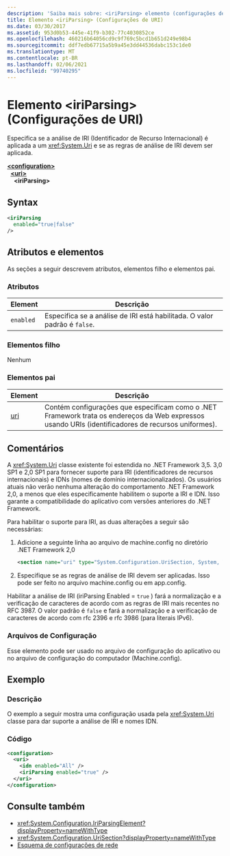```yaml
---
description: 'Saiba mais sobre: <iriParsing> elemento (configurações de URI)'
title: Elemento <iriParsing> (Configurações de URI)
ms.date: 03/30/2017
ms.assetid: 953d0b53-445e-41f9-b302-77c4030852ce
ms.openlocfilehash: 460216b64056cd9c9f769c5bcd1b651d249e98b4
ms.sourcegitcommit: ddf7edb67715a5b9a45e3dd44536dabc153c1de0
ms.translationtype: MT
ms.contentlocale: pt-BR
ms.lasthandoff: 02/06/2021
ms.locfileid: "99740295"
---
```

# <a name="iriparsing-element-uri-settings"></a>Elemento \<iriParsing> (Configurações de URI)

Especifica se a análise de IRI (Identificador de Recurso Internacional) é aplicada a um <xref:System.Uri> e se as regras de análise de IRI devem ser aplicada.  
  
[**\<configuration>**](../configuration-element.md)  
&nbsp;&nbsp;[**\<uri>**](uri-element-uri-settings.md)  
&nbsp;&nbsp;&nbsp;&nbsp;**\<iriParsing>**  
  
## <a name="syntax"></a>Syntax  
  
```xml  
<iriParsing  
  enabled="true|false"  
/>  
```  
  
## <a name="attributes-and-elements"></a>Atributos e elementos  

 As seções a seguir descrevem atributos, elementos filho e elementos pai.  
  
### <a name="attributes"></a>Atributos  
  
|**Element**|**Descrição**|  
|-----------------|---------------------|  
|`enabled`|Especifica se a análise de IRI está habilitada. O valor padrão é `false`.|  
  
### <a name="child-elements"></a>Elementos filho  

 Nenhum  
  
### <a name="parent-elements"></a>Elementos pai  
  
|**Element**|**Descrição**|  
|-----------------|---------------------|  
|[uri](uri-element-uri-settings.md)|Contém configurações que especificam como o .NET Framework trata os endereços da Web expressos usando URIs (identificadores de recursos uniformes).|  
  
## <a name="remarks"></a>Comentários  

 A <xref:System.Uri> classe existente foi estendida no .NET Framework 3,5. 3,0 SP1 e 2,0 SP1 para fornecer suporte para IRI (identificadores de recursos internacionais) e IDNs (nomes de domínio internacionalizados). Os usuários atuais não verão nenhuma alteração do comportamento .NET Framework 2,0, a menos que eles especificamente habilitem o suporte a IRI e IDN. Isso garante a compatibilidade do aplicativo com versões anteriores do .NET Framework.  
  
 Para habilitar o suporte para IRI, as duas alterações a seguir são necessárias:  
  
1. Adicione a seguinte linha ao arquivo de machine.config no diretório .NET Framework 2,0  
  
    ```xml  
    <section name="uri" type="System.Configuration.UriSection, System, Version=2.0.0.0, Culture=neutral, PublicKeyToken=b77a5c561934e089" />  
    ```  
  
2. Especifique se as regras de análise de IRI devem ser aplicadas. Isso pode ser feito no arquivo machine.config ou em app.config.  
  
 Habilitar a análise de IRI (iriParsing Enabled = `true` ) fará a normalização e a verificação de caracteres de acordo com as regras de IRI mais recentes no RFC 3987. O valor padrão é `false` e fará a normalização e a verificação de caracteres de acordo com rfc 2396 e rfc 3986 (para literais IPv6).  
  
### <a name="configuration-files"></a>Arquivos de Configuração  

 Esse elemento pode ser usado no arquivo de configuração do aplicativo ou no arquivo de configuração do computador (Machine.config).  
  
## <a name="example"></a>Exemplo  
  
### <a name="description"></a>Descrição  

 O exemplo a seguir mostra uma configuração usada pela <xref:System.Uri> classe para dar suporte a análise de IRI e nomes IDN.  
  
### <a name="code"></a>Código  
  
```xml  
<configuration>  
  <uri>  
    <idn enabled="All" />  
    <iriParsing enabled="true" />  
  </uri>  
</configuration>  
```  
  
## <a name="see-also"></a>Consulte também

- <xref:System.Configuration.IriParsingElement?displayProperty=nameWithType>
- <xref:System.Configuration.UriSection?displayProperty=nameWithType>
- [Esquema de configurações de rede](index.md)
